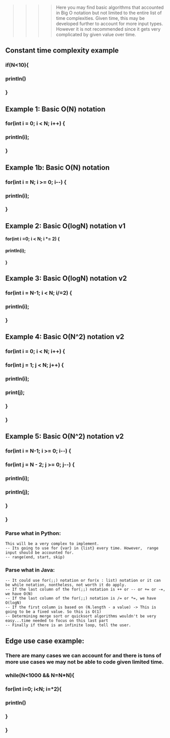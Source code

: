 >>>> Here you may find basic algorithms that accounted in Big O notation
> but not limited to the entire list of time complexities. 
> Given time, this may be developed further to account for more input types.
>  However it is not recommended since it gets very complicated by given value over time.

## Constant time complexity example

### if(N<10){
###    println()
### }

## Example 1: Basic O(N) notation

### for(int i = 0; i < N; i++) {
###     println(i);
### }

## Example 1b: Basic O(N) notation

### for(int i = N; i >= 0; i--) {
###    println(i);
### }

## Example 2: Basic O(logN) notation v1
#### for(int i =0; i < N; i *= 2) {
####   println(i);
#### }


## Example 3: Basic O(logN) notation v2

### for(int i = N-1; i < N; i/=2) {
###    println(i);
### }

## Example 4: Basic O(N^2) notation v2

### for(int i = 0; i < N; i++) {
###    for(int j = 1; j < N; j++) {
###        println(i);
###        print(j);
###    }
### }

## Example 5: Basic O(N^2) notation v2

### for(int i = N-1; i >= 0; i--) {
###    for(int j = N - 2; j >= 0; j--) {
###        println(i);
###        println(j);
###    }
### }

### Parse what in Python:

    This will be a very complex to implement.
    -- Its going to use for {var} in {list} every time. However,  range input should be accounted for.
    -- range(end, start, skip) 

### Parse what in Java:
    -- It could use for(;;) notation or for(x : list) notation or it can be while notation, nontheless, not worth it do apply.
    -- If the last column of the for(;;) notation is ++ or -- or += or -=, we have O(N)
    -- If the last column of the for(;;) notation is /= or *=, we have O(logN)
    -- If the first column is based on (N.length - a value) -> This is going to be a fixed value. So this is O(1)
    -- Determining merge sort or quicksort algorithms wouldn't be very easy...time needed to focus on this last part
    -- Finally if there is an infinite loop, tell the user.

## Edge use case example:
### There are many cases we can account for and there is tons of more use cases we may not be able to code given limited time.

### while(N<1000 && N=N*N){
###     for(int i=0; i<N; i=*2){
###            println()
###     }
### }

